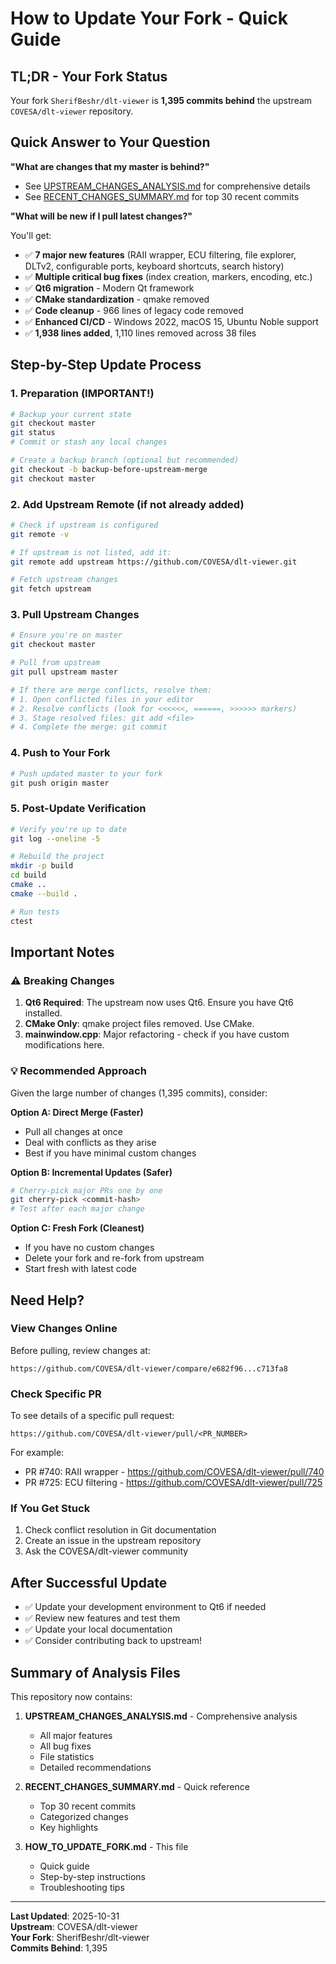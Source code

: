 # How to Update Your Fork - Quick Guide

## TL;DR - Your Fork Status

Your fork `SherifBeshr/dlt-viewer` is **1,395 commits behind** the upstream `COVESA/dlt-viewer` repository.

## Quick Answer to Your Question

**"What are changes that my master is behind?"**
- See [UPSTREAM_CHANGES_ANALYSIS.md](UPSTREAM_CHANGES_ANALYSIS.md) for comprehensive details
- See [RECENT_CHANGES_SUMMARY.md](RECENT_CHANGES_SUMMARY.md) for top 30 recent commits

**"What will be new if I pull latest changes?"**

You'll get:
- ✅ **7 major new features** (RAII wrapper, ECU filtering, file explorer, DLTv2, configurable ports, keyboard shortcuts, search history)
- ✅ **Multiple critical bug fixes** (index creation, markers, encoding, etc.)
- ✅ **Qt6 migration** - Modern Qt framework
- ✅ **CMake standardization** - qmake removed
- ✅ **Code cleanup** - 966 lines of legacy code removed
- ✅ **Enhanced CI/CD** - Windows 2022, macOS 15, Ubuntu Noble support
- ✅ **1,938 lines added**, 1,110 lines removed across 38 files

## Step-by-Step Update Process

### 1. Preparation (IMPORTANT!)

```bash
# Backup your current state
git checkout master
git status
# Commit or stash any local changes

# Create a backup branch (optional but recommended)
git checkout -b backup-before-upstream-merge
git checkout master
```

### 2. Add Upstream Remote (if not already added)

```bash
# Check if upstream is configured
git remote -v

# If upstream is not listed, add it:
git remote add upstream https://github.com/COVESA/dlt-viewer.git

# Fetch upstream changes
git fetch upstream
```

### 3. Pull Upstream Changes

```bash
# Ensure you're on master
git checkout master

# Pull from upstream
git pull upstream master

# If there are merge conflicts, resolve them:
# 1. Open conflicted files in your editor
# 2. Resolve conflicts (look for <<<<<<, ======, >>>>>> markers)
# 3. Stage resolved files: git add <file>
# 4. Complete the merge: git commit
```

### 4. Push to Your Fork

```bash
# Push updated master to your fork
git push origin master
```

### 5. Post-Update Verification

```bash
# Verify you're up to date
git log --oneline -5

# Rebuild the project
mkdir -p build
cd build
cmake ..
cmake --build .

# Run tests
ctest
```

## Important Notes

### ⚠️ Breaking Changes

1. **Qt6 Required**: The upstream now uses Qt6. Ensure you have Qt6 installed.
2. **CMake Only**: qmake project files removed. Use CMake.
3. **mainwindow.cpp**: Major refactoring - check if you have custom modifications here.

### 💡 Recommended Approach

Given the large number of changes (1,395 commits), consider:

**Option A: Direct Merge (Faster)**
- Pull all changes at once
- Deal with conflicts as they arise
- Best if you have minimal custom changes

**Option B: Incremental Updates (Safer)**
```bash
# Cherry-pick major PRs one by one
git cherry-pick <commit-hash>
# Test after each major change
```

**Option C: Fresh Fork (Cleanest)**
- If you have no custom changes
- Delete your fork and re-fork from upstream
- Start fresh with latest code

## Need Help?

### View Changes Online

Before pulling, review changes at:
```
https://github.com/COVESA/dlt-viewer/compare/e682f96...c713fa8
```

### Check Specific PR

To see details of a specific pull request:
```
https://github.com/COVESA/dlt-viewer/pull/<PR_NUMBER>
```

For example:
- PR #740: RAII wrapper - https://github.com/COVESA/dlt-viewer/pull/740
- PR #725: ECU filtering - https://github.com/COVESA/dlt-viewer/pull/725

### If You Get Stuck

1. Check conflict resolution in Git documentation
2. Create an issue in the upstream repository
3. Ask the COVESA/dlt-viewer community

## After Successful Update

- ✅ Update your development environment to Qt6 if needed
- ✅ Review new features and test them
- ✅ Update your local documentation
- ✅ Consider contributing back to upstream!

## Summary of Analysis Files

This repository now contains:

1. **UPSTREAM_CHANGES_ANALYSIS.md** - Comprehensive analysis
   - All major features
   - All bug fixes
   - File statistics
   - Detailed recommendations

2. **RECENT_CHANGES_SUMMARY.md** - Quick reference
   - Top 30 recent commits
   - Categorized changes
   - Key highlights

3. **HOW_TO_UPDATE_FORK.md** - This file
   - Quick guide
   - Step-by-step instructions
   - Troubleshooting tips

---

**Last Updated**: 2025-10-31  
**Upstream**: COVESA/dlt-viewer  
**Your Fork**: SherifBeshr/dlt-viewer  
**Commits Behind**: 1,395
